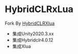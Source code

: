 # HybridCLRxLua
Fork By [HybridCLRXlua](https://gitee.com/ldr123/HybridCLRXlua)
- 集成Unity2020.3.xx
- 集成Hybridclr4.0.12
- 集成Xlua
